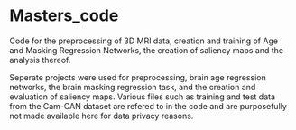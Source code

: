 # Masters_code
Code for the preprocessing of 3D MRI data, creation and training of Age and Masking Regression Networks, the creation of saliency maps and the analysis thereof.

Seperate projects were used for preprocessing, brain age regression networks, the brain masking regression task, and the creation and evaluation of saliency maps. Various files  such as training and test data from the Cam-CAN dataset are refered to in the code and are purposefully not made available here for data privacy reasons.
